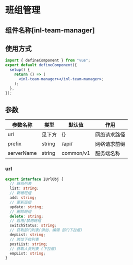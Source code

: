 # 班组管理

## 组件名称[**inl-team-manager**]

## 使用方式

```jsx
import { defineComponent } from "vue";
export default defineComponent({
  setup() {
    return () => (
      <inl-team-manager></inl-team-manager>;
    );
  },
});
```

## 参数

| 参数名称   | 类型   | 默认值    | 作用         |
| ---------- | ------ | --------- | ------------ |
| url        | 见下方 | {}        | 网络请求路径 |
| prefix     | string | /api/     | 网络请求前缀 |
| serverName | string | common/v1 | 服务端名称   |

### url

```typescript
export interface IUrlObj {
  // 班组列表
  list: string;
  // 新增班组
  add: string;
  // 更新班组
  update: string;
  // 删除班组
  delete: string;
  // 启用/禁用班组
  switchStatus: string;
  // 获取部门列表(添加、编辑 部门下拉框)
  depList: string;
  // 岗位下拉列表
  postList: string;
  // 获取人员列表 (下拉框)
  empList: string;
}
```
